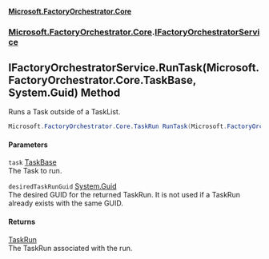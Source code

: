 #### [Microsoft.FactoryOrchestrator.Core](./Microsoft-FactoryOrchestrator-Core.md 'Microsoft.FactoryOrchestrator.Core')
### [Microsoft.FactoryOrchestrator.Core](./Microsoft-FactoryOrchestrator-Core.md 'Microsoft.FactoryOrchestrator.Core').[IFactoryOrchestratorService](./Microsoft-FactoryOrchestrator-Core-IFactoryOrchestratorService.md 'Microsoft.FactoryOrchestrator.Core.IFactoryOrchestratorService')
## IFactoryOrchestratorService.RunTask(Microsoft.FactoryOrchestrator.Core.TaskBase, System.Guid) Method
Runs a Task outside of a TaskList.  
```csharp
Microsoft.FactoryOrchestrator.Core.TaskRun RunTask(Microsoft.FactoryOrchestrator.Core.TaskBase task, System.Guid desiredTaskRunGuid);
```
#### Parameters
<a name='Microsoft-FactoryOrchestrator-Core-IFactoryOrchestratorService-RunTask(Microsoft-FactoryOrchestrator-Core-TaskBase_System-Guid)-task'></a>
`task` [TaskBase](./Microsoft-FactoryOrchestrator-Core-TaskBase.md 'Microsoft.FactoryOrchestrator.Core.TaskBase')  
The Task to run.  
  
<a name='Microsoft-FactoryOrchestrator-Core-IFactoryOrchestratorService-RunTask(Microsoft-FactoryOrchestrator-Core-TaskBase_System-Guid)-desiredTaskRunGuid'></a>
`desiredTaskRunGuid` [System.Guid](https://docs.microsoft.com/en-us/dotnet/api/System.Guid 'System.Guid')  
The desired GUID for the returned TaskRun. It is not used if a TaskRun already exists with the same GUID.  
  
#### Returns
[TaskRun](./Microsoft-FactoryOrchestrator-Core-TaskRun.md 'Microsoft.FactoryOrchestrator.Core.TaskRun')  
The TaskRun associated with the run.  
